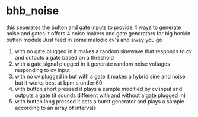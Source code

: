 # bhb_noise
this seperates the button and gate inputs to provide 4 ways to generate noise and gates
It offers 4 noise makers and gate generators for big honkin button module
Just feed in some melodic cv's and away you go
1. with no gate plugged in it makes a random sinewave that responds to cv and outputs a gate based on a threshold
2. with a gate signal plugged in it generate random noise voltages responding to cv input
3. with no cv plugged in but with a gate it makes a hybrid sine and noise but it works best at bpm's under 60
4. with button short pressed it plays a sample modified by cv input and outputs a gate (it sounds different with and without a gate plugged in)
5. with button long pressed it acts a burst generator and plays a sample according to an array of intervals

